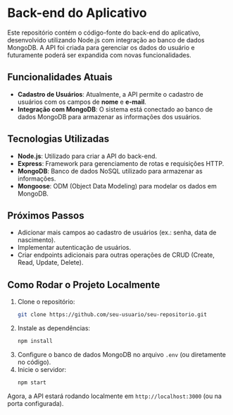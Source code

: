 # Back-end do Aplicativo

Este repositório contém o código-fonte do back-end do aplicativo, desenvolvido utilizando Node.js com integração ao banco de dados MongoDB. A API foi criada para gerenciar os dados do usuário e futuramente poderá ser expandida com novas funcionalidades.

## Funcionalidades Atuais

- **Cadastro de Usuários**: Atualmente, a API permite o cadastro de usuários com os campos de **nome** e **e-mail**.
- **Integração com MongoDB**: O sistema está conectado ao banco de dados MongoDB para armazenar as informações dos usuários.

## Tecnologias Utilizadas

- **Node.js**: Utilizado para criar a API do back-end.
- **Express**: Framework para gerenciamento de rotas e requisições HTTP.
- **MongoDB**: Banco de dados NoSQL utilizado para armazenar as informações.
- **Mongoose**: ODM (Object Data Modeling) para modelar os dados em MongoDB.

## Próximos Passos

- Adicionar mais campos ao cadastro de usuários (ex.: senha, data de nascimento).
- Implementar autenticação de usuários.
- Criar endpoints adicionais para outras operações de CRUD (Create, Read, Update, Delete).

## Como Rodar o Projeto Localmente

1. Clone o repositório:
   ```bash
   git clone https://github.com/seu-usuario/seu-repositorio.git
   ```
2. Instale as dependências:
   ```bash
   npm install
   ```
3. Configure o banco de dados MongoDB no arquivo `.env` (ou diretamente no código).
4. Inicie o servidor:
   ```bash
   npm start
   ```

Agora, a API estará rodando localmente em `http://localhost:3000` (ou na porta configurada).
